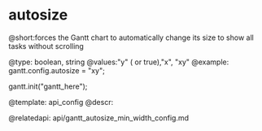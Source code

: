 autosize
=============
@short:forces the Gantt chart to automatically change its size to show all tasks without scrolling
	

@type: boolean, string
@values:"y" ( or true),"x", "xy"
@example:
gantt.config.autosize = "xy";

gantt.init("gantt_here");

@template:	api_config
@descr:


@relatedapi: 
	api/gantt_autosize_min_width_config.md